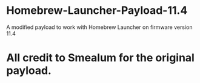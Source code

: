 # Homebrew-Launcher-Payload-11.4
A modified payload to work with Homebrew Launcher on firmware version 11.4
# All credit to Smealum for the original payload.
